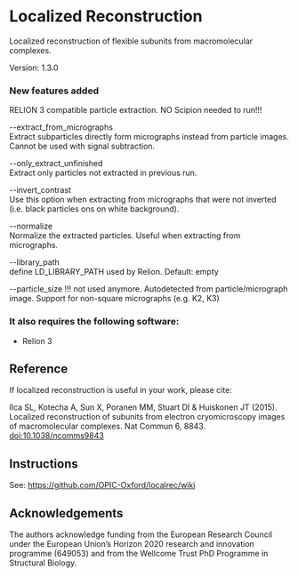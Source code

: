 # Localized Reconstruction

Localized reconstruction of flexible subunits from macromolecular complexes.

Version: 1.3.0

### New features added

RELION 3 compatible particle extraction.
NO Scipion needed to run!!!

--extract_from_micrographs  
Extract subparticles directly form micrographs instead from particle images. Cannot be used with signal subtraction.

--only_extract_unfinished  
Extract only particles not extracted in previous run.

--invert_contrast  
Use this option when extracting from micrographs that were not inverted (i.e. black particles ons on white background).

--normalize  
Normalize the extracted particles. Useful when extracting from micrographs.

--library_path  
define LD_LIBRARY_PATH used by Relion. Default: empty

--particle_size
!!! not used anymore. Autodetected from particle/micrograph image. Support for non-square micrographs (e.g. K2, K3)


### It also requires the following software:
* Relion 3

## Reference

If localized reconstruction is useful in your work, please cite:

Ilca SL, Kotecha A, Sun X, Poranen MM, Stuart DI & Huiskonen JT (2015).
Localized reconstruction of subunits from electron cryomicroscopy images of macromolecular complexes.
Nat Commun 6, 8843. [doi:10.1038/ncomms9843](http://dx.doi.org/10.1038/ncomms9843)

## Instructions

See: https://github.com/OPIC-Oxford/localrec/wiki

## Acknowledgements

The authors acknowledge funding from the European Research Council under the European Union’s Horizon 2020 research and innovation programme (649053) and from the Wellcome Trust PhD Programme in Structural Biology.
